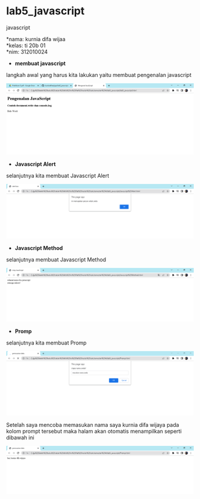 # lab5_javascript
javascript

*nama: kurnia difa wijaa<br>
*kelas: ti 20b 01<br>
*nim: 312010024<br>

* **membuat javascript**

langkah awal yang harus kita lakukan yaitu membuat pengenalan javascript

![membuat javascript](gambar1.PNG)

* **Javascript Alert**

selanjutnya kita membuat Javascript Alert

![Javascript Alert](2.PNG)

* **Javascript Method**

selanjutnya membuat Javascript Method 

![Javascript Method ](3.PNG)

* **Promp**

selanjutnya kita membuat Promp

![Promp](4.PNG)

Setelah saya mencoba memasukan nama saya kurnia difa wijaya
 pada kolom prompt tersebut maka halam akan otomatis menampilkan seperti dibawah ini

 ![promp](5.PNG)

 